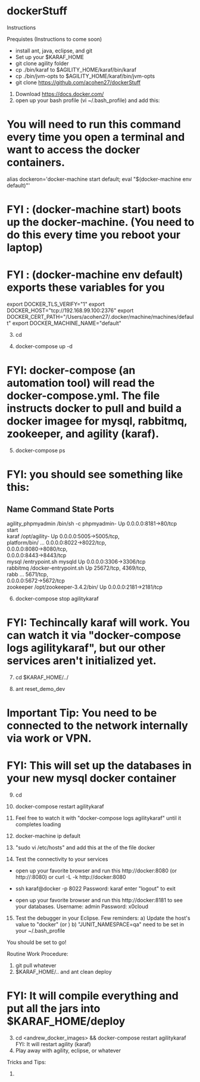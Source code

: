 # dockerStuff
Instructions

Prequistes (Instructions to come soon)
- install ant, java, eclipse, and git
- Set up your $KARAF_HOME
- git clone agility folder
- cp ./bin/karaf to $AGILITY_HOME/karaf/bin/karaf
- cp ./bin/jvm-opts to $AGILITY_HOME/karaf/bin/jvm-opts
- git clone https://github.com/acohen27/dockerStuff

1. Download https://docs.docker.com/
2. open up your bash profile (vi ~/.bash_profile) and add this:
# You will need to run this command every time you open a terminal and want to access the docker containers. 

alias dockeron='docker-machine start default; eval "$(docker-machine env default)"'

# FYI : (docker-machine start) boots up the docker-machine. (You need to do this every time you reboot your laptop)

# FYI : (docker-machine env default) exports these variables for you
export DOCKER_TLS_VERIFY="1"
export DOCKER_HOST="tcp://192.168.99.100:2376"
export DOCKER_CERT_PATH="/Users/acohen27/.docker/machine/machines/default"
export DOCKER_MACHINE_NAME="default"

3. cd <andrew docker folder>

4. docker-compose up -d

# FYI: docker-compose (an automation tool) will read the docker-compose.yml. The file instructs docker to pull and build a docker imagee for mysql, rabbitmq, zookeeper, and agility (karaf). 

5. docker-compose ps 

# FYI: you should see something like this:

Name                       Command                      State                       Ports           
-------------------------------------------------------------------------------------------------------------
agility_phpmyadmin          /bin/sh -c phpmyadmin-      Up                          0.0.0.0:8181->80/tcp      
start                                                                             
karaf                       /opt/agility-               Up                          0.0.0.0:5005->5005/tcp,   
platform/bin/ ...                                       0.0.0.0:8022->8022/tcp,   
0.0.0.0:8080->8080/tcp,   
0.0.0.0:8443->8443/tcp    
mysql                       /entrypoint.sh mysqld       Up                          0.0.0.0:3306->3306/tcp    
rabbitmq                    /docker-entrypoint.sh       Up                          25672/tcp, 4369/tcp,      
rabb ...                                                5671/tcp,                 
0.0.0.0:5672->5672/tcp    
zookeeper                   /opt/zookeeper-3.4.2/bin/   Up                          0.0.0.0:2181->2181/tcp

6. docker-compose stop agilitykaraf

# FYI: Techincally karaf will work. You can watch it via "docker-compose logs agilitykaraf", but our other services aren't initialized yet. 

7. cd $KARAF_HOME/../

8. ant reset_demo_dev

# Important Tip: You need to be connected to the network internally via work or VPN. 
# FYI: This will set up the databases in your new mysql docker container

9. cd <andrew docker folder>

10. docker-compose restart agilitykaraf

11. Feel free to watch it with "docker-compose logs agilitykaraf" until it completes loading

12. docker-machine ip default

13. "sudo vi /etc/hosts" and add this at the of the file
<docker-machien ip default> docker

14. Test the connectivity to your services
- open up your favorite browser and run this http://docker:8080 (or http://<docker-machine ip default>:8080)
or
curl -L -k http://docker:8080

- ssh karaf@docker -p 8022
Password: karaf
enter "logout" to exit

- open up your favorite browser and run this http://docker:8181 to see your databases.
Username: admin Password: x0cloud

15. Test the debugger in your Eclipse. Few reminders:
a) Update the host's value to "docker" (or <docker-machine ip default>)
b) "JUNIT_NAMESPACE=qa" need to be set in your ~/.bash_profile

You should be set to go!

Routine Work Procedure: 

1. git pull whatever
2. $KARAF_HOME/.. and ant clean deploy
# FYI: It will compile everything and put all the jars into $KARAF_HOME/deploy
3. cd <andrew_docker_images> && docker-compose restart agilitykaraf
FYI: It will restart agility (karaf)
4. Play away with agility, eclipse, or whatever

Tricks and Tips:

1. 
